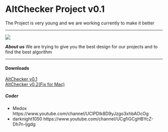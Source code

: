 AltChecker Project v0.1
===
The Project is very young and we are working currently to make it better

---

<img src="http://veiv.de/AltChecker_.png">


***About us***
We are trying to give you the best design for our projects and to find the best algorithm 

---

<h4>Downloads</h4>
<a href="http:/veiv.de/AltChecker.zip">AltChecker v0.1</a><br>
<a href="http:/veiv.de/AltChecker0.2.zip">AltChecker v0.2(Fix for Mac)</a>



<h5>Coder</h5>
<ul>
<li> Medox https://www.youtube.com/channel/UClPDlk8D9yJzgo3xhbAOcOg</li>
<li> darknight1050 https://www.youtube.com/channel/UCgfiGCgHBYcZ-Dh7n-ljgdg</li>
</ul>

